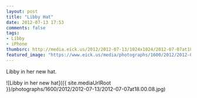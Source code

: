 ```yaml
---
layout: post
title: "Libby Hat"
date: 2012-07-13 17:53
comments: false
tags: 
- Libby
- iPhone
thumbsrc: http://media.eick.us/2012/2012-07-13/1024x1024/2012-07-07at18.00.08.jpg
featured_image: "https://www.eick.us/media/photographs/1600/2012/2012-07-13/2012-07-07at18.00.08.jpg"
---
```

Libby in her new hat.

![Libby in her new hat]({{ site.mediaUrlRoot }}/photographs/1600/2012/2012-07-13/2012-07-07at18.00.08.jpg)
